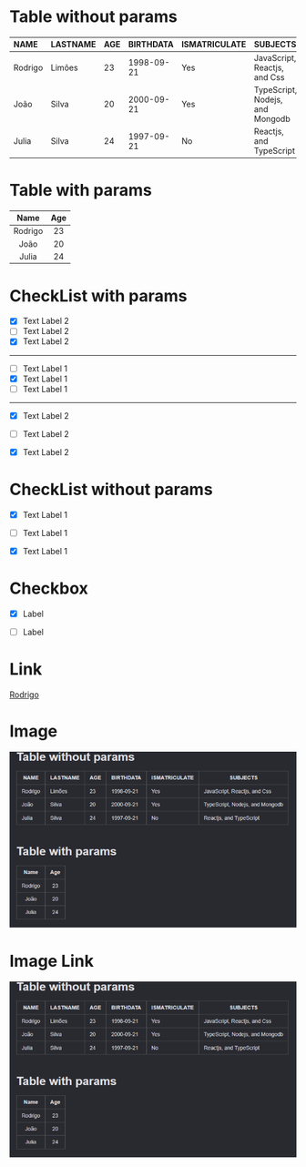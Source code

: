 # Table without params
| NAME    | LASTNAME | AGE | BIRTHDATA  | ISMATRICULATE | SUBJECTS                        |
|:--------|:---------|:----|:-----------|:--------------|:--------------------------------|
| Rodrigo | Limões   | 23  | 1998-09-21 | Yes           | JavaScript, Reactjs, and Css    |
| João    | Silva    | 20  | 2000-09-21 | Yes           | TypeScript, Nodejs, and Mongodb |
| Julia   | Silva    | 24  | 1997-09-21 | No            | Reactjs, and TypeScript         |


# Table with params
| Name    | Age |
|:-------:|:---:|
| Rodrigo | 23  |
| João    | 20  |
| Julia   | 24  |


# CheckList with params
- [X] Text Label 2
- [ ] Text Label 2
- [X] Text Label 2

_________________
- [ ] Text Label 1
- [X] Text Label 1
- [ ] Text Label 1

_________________
- [X] Text Label 2
- [ ] Text Label 2
- [X] Text Label 2


# CheckList without params
- [X] Text Label 1
- [ ] Text Label 1
- [X] Text Label 1


# Checkbox
- [X] Label

- [ ] Label


# Link
[Rodrigo](https://github.com/rodrigolimoes)

# Image

![Table Example of hbs-markdown-helpers library](../image/image_test.png)

# Image Link

[![Table Exemple of hbs-markdown-helpers](../image/image_test.png)](https://github.com/rodrigolimoes/hbs-markdown-helpers/blob/main/__tests__/data/image/image_test.png)